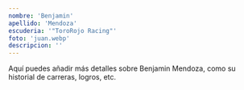 ```yaml
---
nombre: 'Benjamin'
apellido: 'Mendoza'
escuderia: '"ToroRojo Racing"'
foto: 'juan.webp'
descripcion: ''
---
```


Aquí puedes añadir más detalles sobre Benjamin Mendoza, como su historial de carreras, logros, etc.
